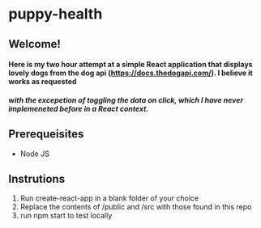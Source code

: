 # puppy-health

## Welcome!

#### Here is my two hour attempt at a simple React application that displays lovely dogs from the dog api (https://docs.thedogapi.com/). I believe it works as requested
##### with the excepetion of toggling the data on click, which I have never implemeneted before in a React context.

## Prerequeisites

- Node JS

## Instrutions
1. Run create-react-app in a blank folder of your choice
2. Replace the contents of /public and /src with those found in this repo
3. run npm start to test locally 
